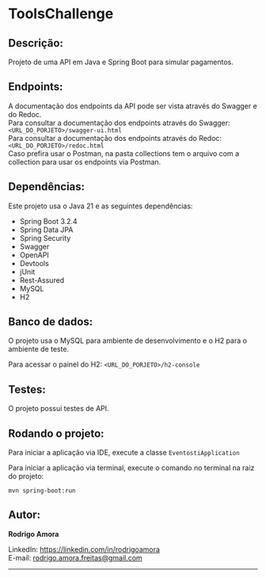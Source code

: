 # ToolsChallenge
Descrição:
----------
Projeto de uma API em Java e Spring Boot para simular pagamentos.

Endpoints:
----------
A documentação dos endpoints da API pode ser vista através do Swagger e do Redoc.<br>
Para consultar a documentação dos endpoints através do Swagger: `<URL_DO_PORJETO>/swagger-ui.html` <br>
Para consultar a documentação dos endpoints através do Redoc: `<URL_DO_PORJETO>/redoc.html` <br>
Caso prefira usar o Postman, na pasta collections tem o arquivo com a collection para usar os endpoints via Postman.


Dependências:
-------------
Este projeto usa o Java 21 e as seguintes dependências:
* Spring Boot 3.2.4
* Spring Data JPA
* Spring Security
* Swagger
* OpenAPI
* Devtools
* jUnit
* Rest-Assured
* MySQL
* H2

Banco de dados:
---------------
O projeto usa o MySQL para ambiente de desenvolvimento e o H2 para o ambiente de teste.<br>

Para acessar o painel do H2: `<URL_DO_PORJETO>/h2-console`

Testes:
-------
O projeto possui testes de API.

Rodando o projeto:
------------------
Para iniciar a aplicação via IDE, execute a classe `EventostiApplication`

Para iniciar a aplicação via terminal, execute o comando no terminal na raiz do projeto:

```shell script
mvn spring-boot:run
```

Autor:
------
<b>Rodrigo Amora</b>

LinkedIn: https://linkedin.com/in/rodrigoamora <br>
E-mail: rodrigo.amora.freitas@gmail.com

<hr>
